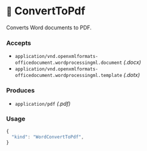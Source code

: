 # <small>:nut_and_bolt:</small> ConvertToPdf

Converts Word documents to PDF.

### Accepts

  - `application/vnd.openxmlformats-officedocument.wordprocessingml.document` _(.docx)_
  - `application/vnd.openxmlformats-officedocument.wordprocessingml.template` _(.dotx)_

### Produces

  - `application/pdf` _(.pdf)_

### Usage

```js
{
  "kind": "WordConvertToPdf",
}
```
